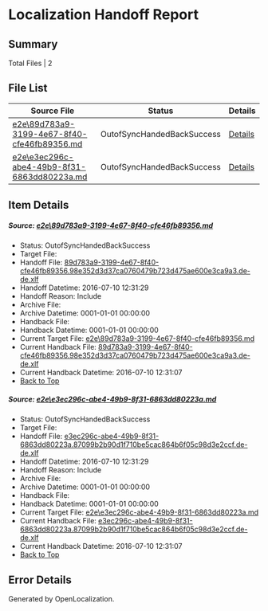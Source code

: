 # <a name='report-top'></a> Localization Handoff Report

## Summary
 Total Files | 2

## File List
 Source File | Status | Details 
 ----------- | ------ | ------- 
 [e2e\89d783a9-3199-4e67-8f40-cfe46fb89356.md](https://github.com/OpenLocalizationTestOrg/oltest/blob/f7e26a75118ddba11093af31b93cf72f248299b9/e2e/89d783a9-3199-4e67-8f40-cfe46fb89356.md) | OutofSyncHandedBackSuccess | [Details](#391ec56867849dcdeb2c836c8748a8cb0bb91a1f3)
 [e2e\e3ec296c-abe4-49b9-8f31-6863dd80223a.md](https://github.com/OpenLocalizationTestOrg/oltest/blob/f7e26a75118ddba11093af31b93cf72f248299b9/e2e/e3ec296c-abe4-49b9-8f31-6863dd80223a.md) | OutofSyncHandedBackSuccess | [Details](#cd46d8188182686f9203612d0576b6869def15a44)

## Item Details
##### <a name='391ec56867849dcdeb2c836c8748a8cb0bb91a1f3'></a> Source: [e2e\89d783a9-3199-4e67-8f40-cfe46fb89356.md](https://github.com/OpenLocalizationTestOrg/oltest/blob/f7e26a75118ddba11093af31b93cf72f248299b9/e2e/89d783a9-3199-4e67-8f40-cfe46fb89356.md)
* Status: OutofSyncHandedBackSuccess
* Target File: 
* Handoff File: [89d783a9-3199-4e67-8f40-cfe46fb89356.98e352d3d37ca0760479b723d475ae600e3ca9a3.de-de.xlf](https://github.com/OpenLocalizationTestOrg/olhandoff-e2e/blob/1d68c5c9d1791fb44b4bfdc4058f8b03795b9bf7/ol-handoff/OpenLocalizationTestOrg/oltest-dede-fly/ci/ht/89d783a9-3199-4e67-8f40-cfe46fb89356.98e352d3d37ca0760479b723d475ae600e3ca9a3.de-de.xlf)
* Handoff Datetime: 2016-07-10 12:31:29
* Handoff Reason: Include
* Archive File: 
* Archive Datetime: 0001-01-01 00:00:00
* Handback File: 
* Handback Datetime: 0001-01-01 00:00:00
* Current Target File: [e2e\89d783a9-3199-4e67-8f40-cfe46fb89356.md](https://github.com/OpenLocalizationTestOrg/oltest-dede-fly/blob/8911d3b2f209acb57ac8298ec7f8487eebb21f8c/e2e/89d783a9-3199-4e67-8f40-cfe46fb89356.md)
* Current Handback File: [89d783a9-3199-4e67-8f40-cfe46fb89356.98e352d3d37ca0760479b723d475ae600e3ca9a3.de-de.xlf](https://github.com/OpenLocalizationTestOrg/olhandback-e2e/blob/34551ea476b11e0b7d86c884308df99398b1c5ca/ol-handback/OpenLocalizationTestOrg/oltest-dede-fly/ci/ht/89d783a9-3199-4e67-8f40-cfe46fb89356.98e352d3d37ca0760479b723d475ae600e3ca9a3.de-de.xlf)
* Current Handback Datetime: 2016-07-10 12:31:07
* [Back to Top](#report-top)

##### <a name='cd46d8188182686f9203612d0576b6869def15a44'></a> Source: [e2e\e3ec296c-abe4-49b9-8f31-6863dd80223a.md](https://github.com/OpenLocalizationTestOrg/oltest/blob/f7e26a75118ddba11093af31b93cf72f248299b9/e2e/e3ec296c-abe4-49b9-8f31-6863dd80223a.md)
* Status: OutofSyncHandedBackSuccess
* Target File: 
* Handoff File: [e3ec296c-abe4-49b9-8f31-6863dd80223a.87099b2b90d1f710be5cac864b6f05c98d3e2ccf.de-de.xlf](https://github.com/OpenLocalizationTestOrg/olhandoff-e2e/blob/1d68c5c9d1791fb44b4bfdc4058f8b03795b9bf7/ol-handoff/OpenLocalizationTestOrg/oltest-dede-fly/ci/ht/e3ec296c-abe4-49b9-8f31-6863dd80223a.87099b2b90d1f710be5cac864b6f05c98d3e2ccf.de-de.xlf)
* Handoff Datetime: 2016-07-10 12:31:29
* Handoff Reason: Include
* Archive File: 
* Archive Datetime: 0001-01-01 00:00:00
* Handback File: 
* Handback Datetime: 0001-01-01 00:00:00
* Current Target File: [e2e\e3ec296c-abe4-49b9-8f31-6863dd80223a.md](https://github.com/OpenLocalizationTestOrg/oltest-dede-fly/blob/8911d3b2f209acb57ac8298ec7f8487eebb21f8c/e2e/e3ec296c-abe4-49b9-8f31-6863dd80223a.md)
* Current Handback File: [e3ec296c-abe4-49b9-8f31-6863dd80223a.87099b2b90d1f710be5cac864b6f05c98d3e2ccf.de-de.xlf](https://github.com/OpenLocalizationTestOrg/olhandback-e2e/blob/34551ea476b11e0b7d86c884308df99398b1c5ca/ol-handback/OpenLocalizationTestOrg/oltest-dede-fly/ci/ht/e3ec296c-abe4-49b9-8f31-6863dd80223a.87099b2b90d1f710be5cac864b6f05c98d3e2ccf.de-de.xlf)
* Current Handback Datetime: 2016-07-10 12:31:07
* [Back to Top](#report-top)


## Error Details

Generated by OpenLocalization.
